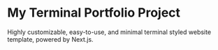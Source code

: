 # My Terminal Portfolio Project

Highly customizable, easy-to-use, and minimal terminal styled website template, powered by Next.js.
